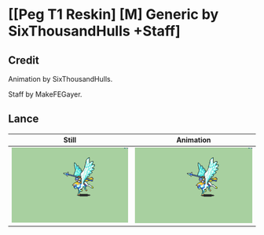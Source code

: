 # [\[Peg T1 Reskin\] \[M\] Generic by SixThousandHulls +Staff]

## Credit

Animation by SixThousandHulls.

Staff by MakeFEGayer.

## Lance

| Still | Animation |
| :---: | :-------: |
| ![Lance still](./Lance_000.png) | ![Lance animation](./Lance.gif) |
